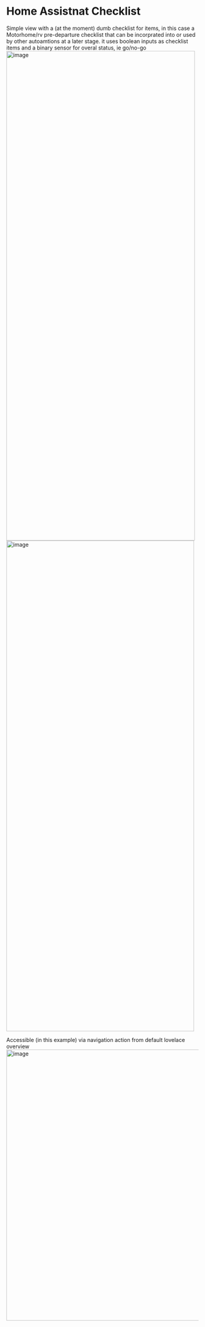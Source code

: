 # Home Assistnat Checklist

Simple view with a (at the moment) dumb checklist for items, in this case a Motorhome/rv pre-departure checklist that can be incorprated into or used by other autoamtions at a later stage.
it uses boolean inputs as checklist items and a binary sensor for overal status, ie go/no-go
<img width="494" height="1281" alt="image" src="https://github.com/user-attachments/assets/b9d96c40-d8c1-4f25-9c9d-b511ea6b393a" />
<img width="492" height="1284" alt="image" src="https://github.com/user-attachments/assets/67429a96-3a3f-44c0-a91b-9d026c20ded7" />

Accessible (in this example) via navigation action from default lovelace overview
<img width="1188" height="709" alt="image" src="https://github.com/user-attachments/assets/6bd2a437-fd5d-4140-8169-5d97940f7609" />

